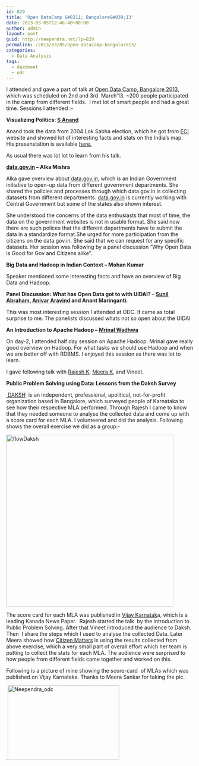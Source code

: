 ```yaml
---
id: 829
title: 'Open DataCamp &#8211; Bangalore&#039;13'
date: 2013-03-05T12:46:40+00:00
author: admin
layout: post
guid: http://neependra.net/?p=829
permalink: /2013/03/05/open-datacamp-bangalore13/
categories:
  - Data Analysis
tags:
  - daatmeet
  - odc
---
```

I attended and gave a part of talk at [Open Data Camp, Bangalore 2013](http://odc.datameet.org/odcblr2013/), which was scheduled on 2nd and 3rd  March&#8217;13. ~200 people participated in the camp from different fields.  I met lot of smart people and had a great time. Sessions I attended :-
  
**Visualizing Politics: [S Anand](http://s-anand.net/)**
  
Anand took the data from 2004 Lok Sabha election, which he got from [ECI](http://eci.nic.in/eci_main1/index.aspx) website and showed lot of interesting facts and stats on the India&#8217;s map. His presenstation is available <a href="http://www.slideshare.net/gramener/visualising-politics" target="_blank">here.</a>
  
As usual there was lot lot to learn from his talk.
  
**[data.gov.in](http://data.gov.in/) &#8211; Alka Mishra**
  
Alka gave overview about [data.gov.in,](http://data.gov.in/) which is an Indian Government initiative to open-up data from different government departments. She shared the policies and processes through which data.gov.in is collecting datasets from different departments. [data.gov.in](http://data.gov.in/) is currently working with Central Government but some of the states also shown interest.
  
She understood the concerns of the data enthusiasts that most of time, the data on the government websites is not in usable format. She said now there are such polices that the different departments have to submit the data in a standardize format.She urged for more participation from the citizens on the data.gov.in. She said that we can request for any specific datasets. Her session was following by a panel discussion &#8220;Why Open Data is Good for Gov and Citizens alike&#8221;.
  
**Big Data and Hadoop in Indian Context &#8211; Mohan Kumar**
  
Speaker mentioned some interesting facts and have an overview of Big Data and Hadoop.
  
**Panel Discussion: What has Open Data got to with UIDAI? &#8211; [Sunil Abraham](in.linkedin.com/in/sunilaabraham), [Anivar Aravind](http://anivar.net/) and Anant Maringanti.**
  
This was most interesting session I attended at ODC. It came as total surprise to me. The panelists discussed whats not so open about the UIDAI
  
**An Introduction to Apache Hadoop &#8211; [Mrinal Wadhwa](http://www.linkedin.com/in/mrinalwadhwa)**
  
On day-2, I attended half day session on Apache Hadoop. Mrinal gave really good overview on Hadoop. For what tasks we should use Hadoop and when we are better off with RDBMS. I enjoyed this session as there was lot to learn.
  
I gave following talk with [Rajesh K](www.rajeshkasturirangan.com), [Meera K](http://www.linkedin.com/in/meerak), and Vineet.
  
**Public Problem Solving using Data: Lessons from the Daksh Survey**
  
[ DAKSH](www.dakshindia.org)  is an independent, professional, apolitical, not-for-profit organization based in Bangalore, which surveyed people of Karnataka to see how their respective MLA performed. Through Rajesh I came to know that they needed someone to analyse the collected data and come up with a score card for each MLA. I volunteered and did the analysis. Following shows the overall exercise we did as a group:-
  
[<img class="alignleft size-large wp-image-831" alt="flowDaksh" src="http://neependra.net/wp-content/uploads/2013/03/flowDaksh-996x1024.png" width="450" height="462" />](http://neependra.net/wp-content/uploads/2013/03/flowDaksh.png)
  
The score card for each MLA was published in [Vijay Karnatak](http://www.vijaykarnatakaepaper.com/)a, which is a leading Kanada News Paper.  Rajesh started the talk  by the introduction to Public Problem Solving. After that Vineet introduced the audience to Daksh. Then  I share the steps which I used to analyse the collected Data. Later Meera showed how [Citizen Matters](http://bangalore.citizenmatters.in/) is using the results collected from above exercise, which a very small part of overall effort which her team is putting to collect the stats for each MLA. The audience were surprised to how people from different fields came together and worked on this.
  
Following is a picture of mine showing the score-card  of MLAs which was published on Vijay Karnataka. Thanks to Meera Sankar for taking the pic.
  
.[<img class="alignleft size-medium wp-image-835" alt="Neependra_odc" src="http://neependra.net/wp-content/uploads/2013/03/Neependra_odc-300x200.jpg" width="300" height="200" />](http://neependra.net/wp-content/uploads/2013/03/Neependra_odc.jpg)